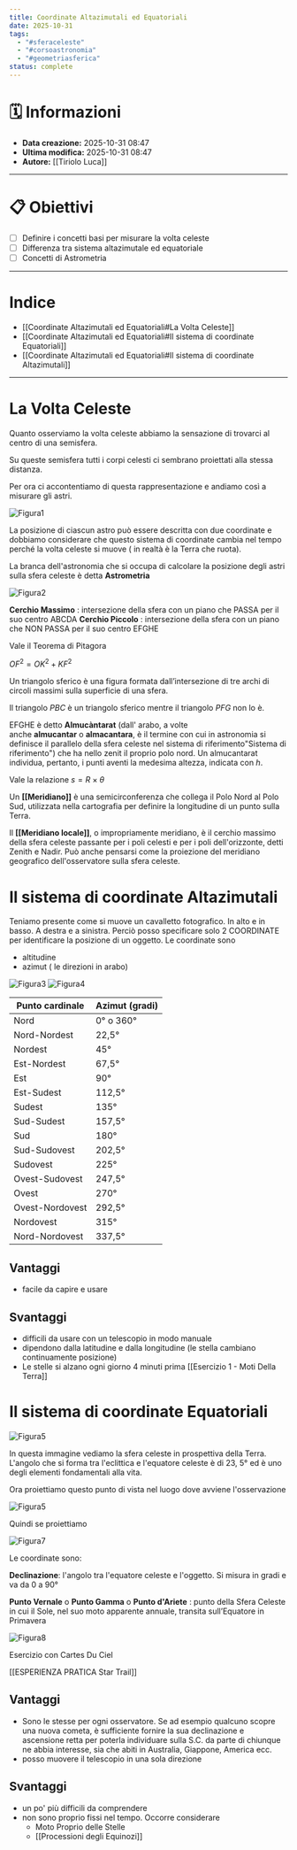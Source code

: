 ```yaml
---
title: Coordinate Altazimutali ed Equatoriali
date: 2025-10-31
tags:
  - "#sferaceleste"
  - "#corsoastronomia"
  - "#geometriasferica"
status: complete
---
```


# 🗓️ Informazioni
- **Data creazione:** 2025-10-31 08:47
- **Ultima modifica:** 2025-10-31 08:47
- **Autore:** [[Tiriolo Luca]]

---

# 📋 Obiettivi
- [ ] Definire i concetti basi per misurare la volta celeste
- [ ] Differenza tra sistema altazimutale ed equatoriale
- [ ] Concetti di Astrometria

---
# Indice

- [[Coordinate Altazimutali ed Equatoriali#La Volta Celeste]]
- [[Coordinate Altazimutali ed Equatoriali#Il sistema di coordinate Equatoriali]]
- [[Coordinate Altazimutali ed Equatoriali#Il sistema di coordinate Altazimutali]]

---


# La Volta Celeste

Quanto osserviamo la volta celeste abbiamo la sensazione di trovarci al centro di una semisfera.

Su queste semisfera tutti i corpi celesti ci sembrano proiettati alla stessa distanza.

Per ora ci accontentiamo di questa rappresentazione e andiamo così a misurare gli astri.

![Figura1](../../Utils/Risorse/1.png)

La posizione di ciascun astro può essere descritta con due coordinate e dobbiamo considerare che questo sistema di coordinate cambia nel tempo perché la volta celeste si muove ( in realtà è la Terra che ruota).

La branca dell'astronomia che si occupa di calcolare la posizione degli astri sulla sfera celeste è detta **Astrometria**

![Figura2](../../Utils/Risorse/2.png)

**Cerchio Massimo** : intersezione della sfera con un piano che PASSA per il suo centro ABCDA
**Cerchio Piccolo** : intersezione della sfera con un piano che NON PASSA per il suo centro EFGHE

Vale il Teorema di Pitagora

$OF^2 = OK^2 + KF^2$

Un triangolo sferico è una figura formata dall’intersezione di tre archi di circoli massimi sulla superficie di una sfera.

Il triangolo *PBC* è un triangolo sferico mentre il triangolo *PFG* non lo è. 

EFGHE è detto **Almucàntarat** (dall' arabo, a volte anche **almucantar** o **almacantara**, è il termine con cui in astronomia si definisce il parallelo della sfera celeste nel sistema di riferimento"Sistema di riferimento") che ha nello zenit il proprio polo nord. Un almucantarat individua, pertanto, i punti aventi la medesima altezza, indicata con _h_.

Vale la relazione
$s = R \times \theta$

Un **[[Meridiano]]** è una semicirconferenza che collega il Polo Nord al Polo Sud, utilizzata nella cartografia per definire la longitudine di un punto sulla Terra.

Il **[[Meridiano locale]]**, o impropriamente meridiano, è il cerchio massimo della sfera celeste passante per i poli celesti e per i poli dell'orizzonte, detti Zenith e Nadir. Può anche pensarsi come la proiezione del meridiano geografico dell'osservatore sulla sfera celeste.

# Il sistema di coordinate Altazimutali

Teniamo presente come si muove un cavalletto fotografico. In alto e in basso. A destra e a sinistra.
Perciò posso specificare solo 2 COORDINATE per identificare la posizione di un oggetto.
Le coordinate sono
- altitudine 
- azimut ( le direzioni in arabo)

![Figura3](../../Utils/Risorse/3.png)
![Figura4](../../Utils/Risorse/4.png)



| Punto cardinale          | Azimut (gradi) |
|--------------------------|---------------|
| Nord                     | 0° o 360°     |
| Nord-Nordest             | 22,5°         |
| Nordest                  | 45°           |
| Est-Nordest              | 67,5°         |
| Est                      | 90°           |
| Est-Sudest               | 112,5°        |
| Sudest                   | 135°          |
| Sud-Sudest               | 157,5°        |
| Sud                      | 180°          |
| Sud-Sudovest             | 202,5°        |
| Sudovest                 | 225°          |
| Ovest-Sudovest           | 247,5°        |
| Ovest                    | 270°          |
| Ovest-Nordovest          | 292,5°        |
| Nordovest                | 315°          |
| Nord-Nordovest           | 337,5°        |

## Vantaggi 
- facile da capire e usare
## Svantaggi
- difficili da usare con un telescopio in modo manuale
- dipendono dalla latitudine e dalla longitudine (le stella cambiano continuamente posizione)
- Le stelle si alzano ogni giorno 4 minuti prima [[Esercizio 1 - Moti Della Terra]]

# Il sistema di coordinate Equatoriali

![Figura5](../../Utils/Risorse/5.png)

In questa immagine vediamo la sfera celeste in prospettiva della Terra. 
L'angolo che si forma tra l'eclittica e l'equatore celeste  è di 23, 5° ed è uno degli elementi fondamentali alla vita.

Ora proiettiamo questo punto di vista nel luogo dove avviene l'osservazione

![Figura5](../../Utils/Risorse/6.png)

Quindi se proiettiamo 

![Figura7](../../Utils/Risorse/7.png)

Le coordinate sono:

**Declinazione**: l'angolo tra l'equatore celeste e l'oggetto. Si misura in gradi e va da 0 a 90°

**Punto Vernale** o **Punto Gamma** o **Punto d'Ariete** : punto della Sfera Celeste in cui il Sole, nel suo moto apparente annuale, transita sull’Equatore in Primavera

![Figura8](../../Utils/Risorse/8.png)

Esercizio con Cartes Du Ciel


[[ESPERIENZA PRATICA Star Trail]] 

## Vantaggi 
- Sono le stesse per ogni osservatore. Se ad esempio qualcuno scopre una nuova cometa, è sufficiente fornire la sua declinazione e ascensione retta per poterla individuare sulla S.C. da parte di chiunque ne abbia interesse, sia che abiti in Australia, Giappone, America ecc.
- posso muovere il telescopio in una sola direzione 
## Svantaggi
- un po' più difficili da comprendere
- non sono proprio fissi nel tempo. Occorre considerare 
	- Moto Proprio delle Stelle
	- [[Processioni degli Equinozi]]
